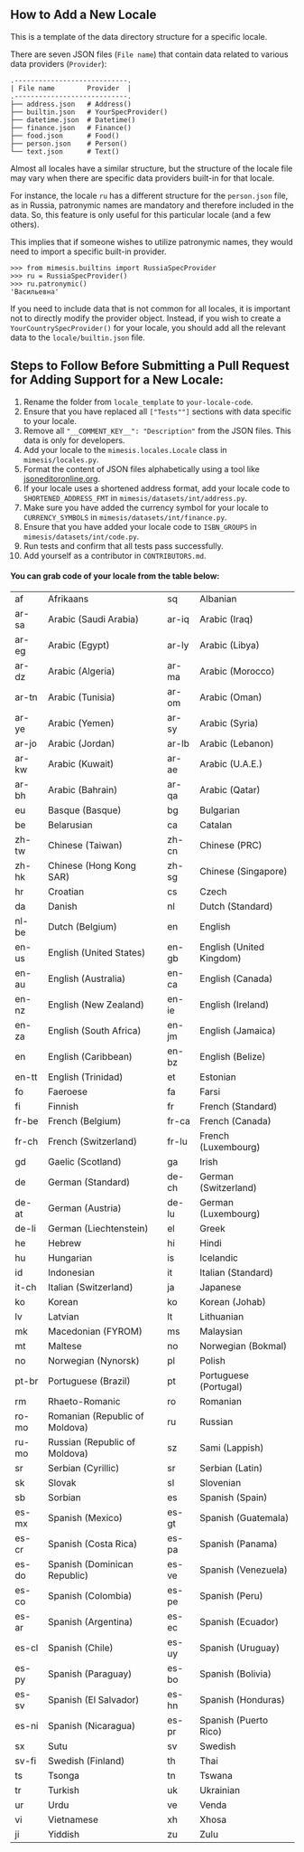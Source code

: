 ## How to Add a New Locale

This is a template of the data directory structure for a specific locale.

There are seven JSON files (`File name`) that contain data related to various data providers (`Provider`):

```
.----------------------------.
| File name        Provider  |
.----------------------------.
├── address.json   # Address()
├── builtin.json   # YourSpecProvider()
├── datetime.json  # Datetime()
├── finance.json   # Finance()
├── food.json      # Food()
├── person.json    # Person()
└── text.json      # Text()
```

Almost all locales have a similar structure, but the structure of the locale file may vary when there are specific data
providers built-in for that locale.

For instance, the locale `ru` has a different structure for the `person.json` file, as in Russia, patronymic names are
mandatory and therefore included in the data. So, this feature is only useful for this particular locale (and a few others).

This implies that if someone wishes to utilize patronymic names, they would need to import a specific built-in provider.

```
>>> from mimesis.builtins import RussiaSpecProvider
>>> ru = RussiaSpecProvider()
>>> ru.patronymic()
'Васильевна'
```

If you need to include data that is not common for all locales, it is important not to directly modify the provider
object. Instead, if you wish to create a `YourCountrySpecProvider()` for your locale, you should add all the relevant
data to the `locale/builtin.json` file.

## Steps to Follow Before Submitting a Pull Request for Adding Support for a New Locale:

1. Rename the folder from `locale_template` to `your-locale-code`.
2. Ensure that you have replaced all `["Tests""]` sections with data specific to your locale.
3. Remove all `"__COMMENT_KEY__": "Description"` from the JSON files. This data is only for developers.
4. Add your locale to the `mimesis.locales.Locale` class in `mimesis/locales.py`.
5. Format the content of JSON files alphabetically using a tool like [jsoneditoronline.org](http://jsoneditoronline.org).
6. If your locale uses a shortened address format, add your locale code to `SHORTENED_ADDRESS_FMT` in `mimesis/datasets/int/address.py`.
7. Make sure you have added the currency symbol for your locale to `CURRENCY_SYMBOLS` in `mimesis/datasets/int/finance.py`.
8. Ensure that you have added your locale code to `ISBN_GROUPS` in `mimesis/datasets/int/code.py`.
9. Run tests and confirm that all tests pass successfully.
10. Add yourself as a contributor in `CONTRIBUTORS.md`.

#### You can grab code of your locale from the table below:

|       |                                |       |                          |
|-------|--------------------------------|-------|--------------------------|
| af    | Afrikaans                      | sq    | Albanian                 |
| ar-sa | Arabic (Saudi Arabia)          | ar-iq | Arabic (Iraq)            |
| ar-eg | Arabic (Egypt)                 | ar-ly | Arabic (Libya)           |
| ar-dz | Arabic (Algeria)               | ar-ma | Arabic (Morocco)         |
| ar-tn | Arabic (Tunisia)               | ar-om | Arabic (Oman)            |
| ar-ye | Arabic (Yemen)                 | ar-sy | Arabic (Syria)           |
| ar-jo | Arabic (Jordan)                | ar-lb | Arabic (Lebanon)         |
| ar-kw | Arabic (Kuwait)                | ar-ae | Arabic (U.A.E.)          |
| ar-bh | Arabic (Bahrain)               | ar-qa | Arabic (Qatar)           |
| eu    | Basque (Basque)                | bg    | Bulgarian                |
| be    | Belarusian                     | ca    | Catalan                  |
| zh-tw | Chinese (Taiwan)               | zh-cn | Chinese (PRC)            |
| zh-hk | Chinese (Hong Kong SAR)        | zh-sg | Chinese (Singapore)      |
| hr    | Croatian                       | cs    | Czech                    |
| da    | Danish                         | nl    | Dutch (Standard)         |
| nl-be | Dutch (Belgium)                | en    | English                  |
| en-us | English (United States)        | en-gb | English (United Kingdom) |
| en-au | English (Australia)            | en-ca | English (Canada)         |
| en-nz | English (New Zealand)          | en-ie | English (Ireland)        |
| en-za | English (South Africa)         | en-jm | English (Jamaica)        |
| en    | English (Caribbean)            | en-bz | English (Belize)         |
| en-tt | English (Trinidad)             | et    | Estonian                 |
| fo    | Faeroese                       | fa    | Farsi                    |
| fi    | Finnish                        | fr    | French (Standard)        |
| fr-be | French (Belgium)               | fr-ca | French (Canada)          |
| fr-ch | French (Switzerland)           | fr-lu | French (Luxembourg)      |
| gd    | Gaelic (Scotland)              | ga    | Irish                    |
| de    | German (Standard)              | de-ch | German (Switzerland)     |
| de-at | German (Austria)               | de-lu | German (Luxembourg)      |
| de-li | German (Liechtenstein)         | el    | Greek                    |
| he    | Hebrew                         | hi    | Hindi                    |
| hu    | Hungarian                      | is    | Icelandic                |
| id    | Indonesian                     | it    | Italian (Standard)       |
| it-ch | Italian (Switzerland)          | ja    | Japanese                 |
| ko    | Korean                         | ko    | Korean (Johab)           |
| lv    | Latvian                        | lt    | Lithuanian               |
| mk    | Macedonian (FYROM)             | ms    | Malaysian                |
| mt    | Maltese                        | no    | Norwegian (Bokmal)       |
| no    | Norwegian (Nynorsk)            | pl    | Polish                   |
| pt-br | Portuguese (Brazil)            | pt    | Portuguese (Portugal)    |
| rm    | Rhaeto-Romanic                 | ro    | Romanian                 |
| ro-mo | Romanian (Republic of Moldova) | ru    | Russian                  |
| ru-mo | Russian (Republic of Moldova)  | sz    | Sami (Lappish)           |
| sr    | Serbian (Cyrillic)             | sr    | Serbian (Latin)          |
| sk    | Slovak                         | sl    | Slovenian                |
| sb    | Sorbian                        | es    | Spanish (Spain)          |
| es-mx | Spanish (Mexico)               | es-gt | Spanish (Guatemala)      |
| es-cr | Spanish (Costa Rica)           | es-pa | Spanish (Panama)         |
| es-do | Spanish (Dominican Republic)   | es-ve | Spanish (Venezuela)      |
| es-co | Spanish (Colombia)             | es-pe | Spanish (Peru)           |
| es-ar | Spanish (Argentina)            | es-ec | Spanish (Ecuador)        |
| es-cl | Spanish (Chile)                | es-uy | Spanish (Uruguay)        |
| es-py | Spanish (Paraguay)             | es-bo | Spanish (Bolivia)        |
| es-sv | Spanish (El Salvador)          | es-hn | Spanish (Honduras)       |
| es-ni | Spanish (Nicaragua)            | es-pr | Spanish (Puerto Rico)    |
| sx    | Sutu                           | sv    | Swedish                  |
| sv-fi | Swedish (Finland)              | th    | Thai                     |
| ts    | Tsonga                         | tn    | Tswana                   |
| tr    | Turkish                        | uk    | Ukrainian                |
| ur    | Urdu                           | ve    | Venda                    |
| vi    | Vietnamese                     | xh    | Xhosa                    |
| ji    | Yiddish                        | zu    | Zulu                     |

